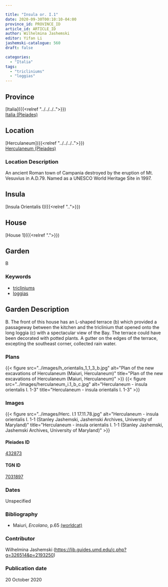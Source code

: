 ```yaml
---

title: "Insula or. I.1"
date: 2020-09-30T00:10:10-04:00
province_id: PROVINCE_ID
article_id: ARTICLE_ID
author: Wilhelmina Jashemski
editor: Yifan Li
jashemski-catalogue: 560
draft: false

categories:
  - "Italia"
tags:
  - "tricliniums"
  - "loggias"
---
```

## Province
[Italia]({{<relref "../../../..">}}) \
[Italia (Pleiades)](https://pleiades.stoa.org/places/1052)


## Location

 [Herculaneum]({{<relref "../../../..">}}) \
 [Herculaneum (Pleiades)](https://pleiades.stoa.org/places/432873)


### Location Description
An ancient Roman town of Campania destroyed by the eruption of Mt. Vesuvius in A.D.79. Named as a UNESCO World Heritage Site in 1997.


## Insula
[Insula Orientalis I]({{<relref "..">}})
## House
[House 1]({{<relref ".">}})
## Garden
B


### Keywords
 - [tricliniums](http://vocab.getty.edu/page/aat/300004359)
 - [loggias](http://vocab.getty.edu/page/aat/300004137)


## Garden Description
B. The front of this house has an L-shaped terrace (b) which provided a passageway between the kitchen and the triclinium that opened onto the long loggia (c) with a spectacular view of the Bay. The terrace could have been decorated with potted plants. A gutter on the edges of the terrace, excepting the southeast corner, collected rain water.


### Plans
{{< figure src="../images/h_orientalis_1_1_3_b.jpg" alt="Plan of the new excavations of Herculaneum (Maiuri, Herculaneum)" title="Plan of the new excavations of Herculaneum (Maiuri, Herculaneum)" >}}
{{< figure src="../images/herculaneum_i.1_b_c.jpg" alt="Herculaneum - insula orientalis I. 1-3" title="Herculaneum - insula orientalis I. 1-3" >}}

### Images
{{< figure src="../images/Herc. I.1   17.11.78.jpg" alt="Herculaneum - insula orientalis I. 1-1 (Stanley Jashemski, Jashemski Archives, University of Maryland)" title="Herculaneum - insula orientalis I. 1-1 (Stanley Jashemski, Jashemski Archives, University of Maryland)" >}}

#### Pleiades ID
[432873](https://pleiades.stoa.org/places/432873)

#### TGN ID
[7031897](http://vocab.getty.edu/page/tgn/7031897)

### Dates
Unspecified

### Bibliography
* Maiuri, *Ercolano*, p.65 [(worldcat)](http://www.worldcat.org/oclc/490581395)

### Contributor
 Wilhelmina Jashemski (https://lib.guides.umd.edu/c.php?g=326514&p=2193250)

### Publication date
20 October 2020
